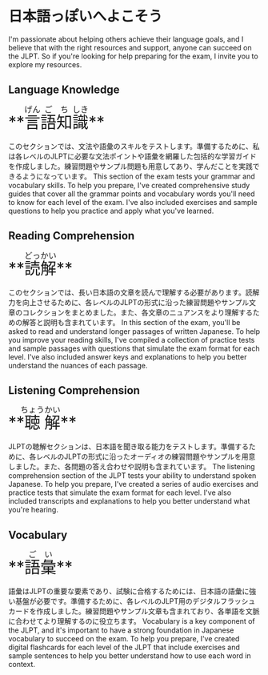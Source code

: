 # **日本語っぽいへよこそう**

I'm passionate about helping others achieve their language goals, and I believe that with the right resources and support, anyone can succeed on the JLPT. So if you're looking for help preparing for the exam, I invite you to explore my resources.
## Language Knowledge
<font size="+3">
**<ruby>言<rt>げん</rt>語<rt>ご</rt>知<rt>ち</rt>識<rt>しき</rt></ruby>**
</font>
</br></br>
このセクションでは、文法や語彙のスキルをテストします。準備するために、私は各レベルのJLPTに必要な文法ポイントや語彙を網羅した包括的な学習ガイドを作成しました。練習問題やサンプル問題も用意してあり、学んだことを実践できるようになっています。
This section of the exam tests your grammar and vocabulary skills. To help you prepare, I've created comprehensive study guides that cover all the grammar points and vocabulary words you'll need to know for each level of the exam. I've also included exercises and sample questions to help you practice and apply what you've learned.

## Reading Comprehension
<font size="+3">
**<ruby>読<rt>どっ</rt>解<rt>かい</rt></ruby>**
</font>
</br></br>
このセクションでは、長い日本語の文章を読んで理解する必要があります。読解力を向上させるために、各レベルのJLPTの形式に沿った練習問題やサンプル文章のコレクションをまとめました。また、各文章のニュアンスをより理解するための解答と説明も含まれています。
In this section of the exam, you'll be asked to read and understand longer passages of written Japanese. To help you improve your reading skills, I've compiled a collection of practice tests and sample passages with questions that simulate the exam format for each level. I've also included answer keys and explanations to help you better understand the nuances of each passage.

## Listening Comprehension
<font size="+3">
**<ruby>聴<rt>ちょう</rt>解<rt>かい</rt></ruby>**
</font>
</br></br>
JLPTの聴解セクションは、日本語を聞き取る能力をテストします。準備するために、各レベルのJLPTの形式に沿ったオーディオの練習問題やサンプルを用意しました。また、各問題の答え合わせや説明も含まれています。
The listening comprehension section of the JLPT tests your ability to understand spoken Japanese. To help you prepare, I've created a series of audio exercises and practice tests that simulate the exam format for each level. I've also included transcripts and explanations to help you better understand what you're hearing.

## Vocabulary
<font size="+3">
**<ruby>語<rt>ご</rt>彙<rt>い</rt></ruby>**
</font>
</br></br>
 語彙はJLPTの重要な要素であり、試験に合格するためには、日本語の語彙に強い基盤が必要です。準備するために、各レベルのJLPT用のデジタルフラッシュカードを作成しました。練習問題やサンプル文章も含まれており、各単語を文脈に合わせてより理解するのに役立ちます。
 Vocabulary is a key component of the JLPT, and it's important to have a strong foundation in Japanese vocabulary to succeed on the exam. To help you prepare, I've created digital flashcards for each level of the JLPT that include exercises and sample sentences to help you better understand how to use each word in context.
